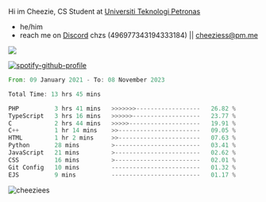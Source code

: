  Hi im Cheezie, CS Student at [Universiti Teknologi Petronas](https://www.utp.edu.my/Pages/Home.aspx)


- he/him  
- reach me on [Discord](https://discord.gg/R2zcmRMQym) chzs (496977343194333184) || [cheeziess@pm.me](mailto:cheeziess@pm.me) 

![](https://discord.c99.nl/widget/theme-3/496977343194333184.png)

[![spotify-github-profile](https://spotify-github-profile.vercel.app/api/view?uid=guwmvkhyh85uvierjzp9buh87&cover_image=true&theme=default&show_offline=true&bar_color=53b14f&bar_color_cover=true)](https://spotify-github-profile.vercel.app/api/view?uid=guwmvkhyh85uvierjzp9buh87&redirect=true)
<!--START_SECTION:waka-->

```rust
From: 09 January 2021 - To: 08 November 2023

Total Time: 13 hrs 45 mins

PHP          3 hrs 41 mins   >>>>>>>------------------   26.82 %
TypeScript   3 hrs 16 mins   >>>>>>-------------------   23.77 %
C            2 hrs 44 mins   >>>>>--------------------   19.91 %
C++          1 hr 14 mins    >>-----------------------   09.05 %
HTML         1 hr 2 mins     >>-----------------------   07.63 %
Python       28 mins         >------------------------   03.41 %
JavaScript   21 mins         >------------------------   02.62 %
CSS          16 mins         >------------------------   02.01 %
Git Config   10 mins         -------------------------   01.32 %
EJS          9 mins          -------------------------   01.17 %
```

<!--END_SECTION:waka-->
<img src="https://komarev.com/ghpvc/?username=cheeziess&color=431c53" alt="cheeziees">
